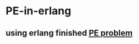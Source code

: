 PE-in-erlang
============

## using erlang finished [PE problem][peurl]

[peurl]:http://projecteuler.net/
